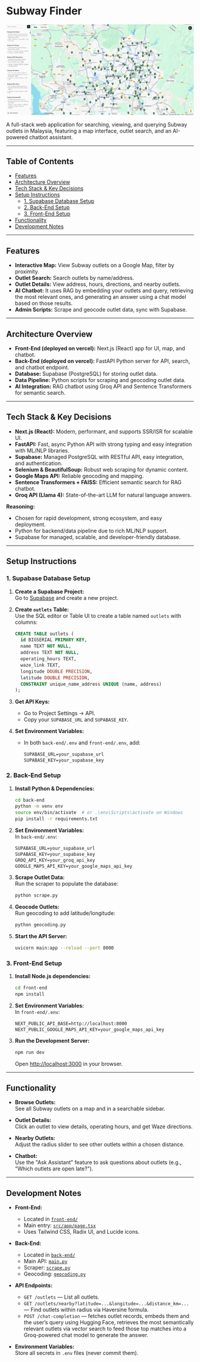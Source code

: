 # Subway Finder

![Subway Finder Banner](image.png)

A full-stack web application for searching, viewing, and querying Subway outlets in Malaysia, featuring a map interface, outlet search, and an AI-powered chatbot assistant.

---

## Table of Contents

- [Features](#features)
- [Architecture Overview](#architecture-overview)
- [Tech Stack & Key Decisions](#tech-stack--key-decisions)
- [Setup Instructions](#setup-instructions)
  - [1. Supabase Database Setup](#1-supabase-database-setup)
  - [2. Back-End Setup](#2-back-end-setup)
  - [3. Front-End Setup](#3-front-end-setup)
- [Functionality](#functionality)
- [Development Notes](#development-notes)

---

## Features

- **Interactive Map:** View Subway outlets on a Google Map, filter by proximity.
- **Outlet Search:** Search outlets by name/address.
- **Outlet Details:** View address, hours, directions, and nearby outlets.
- **AI Chatbot:** It uses RAG by embedding your outlets and query, retrieving the most relevant ones, and generating an answer using a chat model based on those results.
- **Admin Scripts:** Scrape and geocode outlet data, sync with Supabase.

---

## Architecture Overview

- **Front-End (deployed on vercel):** Next.js (React) app for UI, map, and chatbot.
- **Back-End (deployed on vercel):** FastAPI Python server for API, search, and chatbot endpoint.
- **Database:** Supabase (PostgreSQL) for storing outlet data.
- **Data Pipeline:** Python scripts for scraping and geocoding outlet data.
- **AI Integration:** RAG chatbot using Groq API and Sentence Transformers for semantic search.

---

## Tech Stack & Key Decisions

- **Next.js (React):** Modern, performant, and supports SSR/ISR for scalable UI.
- **FastAPI:** Fast, async Python API with strong typing and easy integration with ML/NLP libraries.
- **Supabase:** Managed PostgreSQL with RESTful API, easy integration, and authentication.
- **Selenium & BeautifulSoup:** Robust web scraping for dynamic content.
- **Google Maps API:** Reliable geocoding and mapping.
- **Sentence Transformers + FAISS:** Efficient semantic search for RAG chatbot.
- **Groq API (Llama 4):** State-of-the-art LLM for natural language answers.

**Reasoning:**

- Chosen for rapid development, strong ecosystem, and easy deployment.
- Python for backend/data pipeline due to rich ML/NLP support.
- Supabase for managed, scalable, and developer-friendly database.

---

## Setup Instructions

### 1. Supabase Database Setup

1. **Create a Supabase Project:**  
   Go to [Supabase](https://supabase.com/) and create a new project.

2. **Create `outlets` Table:**  
   Use the SQL editor or Table UI to create a table named `outlets` with columns:

   ```sql
   CREATE TABLE outlets (
     id BIGSERIAL PRIMARY KEY,
     name TEXT NOT NULL,
     address TEXT NOT NULL,
     operating_hours TEXT,
     waze_link TEXT,
     longitude DOUBLE PRECISION,
     latitude DOUBLE PRECISION,
     CONSTRAINT unique_name_address UNIQUE (name, address)
   );
   ```

3. **Get API Keys:**

   - Go to Project Settings → API.
   - Copy your `SUPABASE_URL` and `SUPABASE_KEY`.

4. **Set Environment Variables:**
   - In both `back-end/.env` and `front-end/.env`, add:
     ```
     SUPABASE_URL=your_supabase_url
     SUPABASE_KEY=your_supabase_key
     ```

### 2. Back-End Setup

1. **Install Python & Dependencies:**

   ```sh
   cd back-end
   python -m venv env
   source env/bin/activate  # or .\env\Scripts\activate on Windows
   pip install -r requirements.txt
   ```

2. **Set Environment Variables:**  
   In `back-end/.env`:

   ```
   SUPABASE_URL=your_supabase_url
   SUPABASE_KEY=your_supabase_key
   GROQ_API_KEY=your_groq_api_key
   GOOGLE_MAPS_API_KEY=your_google_maps_api_key
   ```

3. **Scrape Outlet Data:**  
   Run the scraper to populate the database:

   ```sh
   python scrape.py
   ```

4. **Geocode Outlets:**  
   Run geocoding to add latitude/longitude:

   ```sh
   python geocoding.py
   ```

5. **Start the API Server:**
   ```sh
   uvicorn main:app --reload --port 8000
   ```

### 3. Front-End Setup

1. **Install Node.js dependencies:**

   ```sh
   cd front-end
   npm install
   ```

2. **Set Environment Variables:**  
   In `front-end/.env`:

   ```
   NEXT_PUBLIC_API_BASE=http://localhost:8000
   NEXT_PUBLIC_GOOGLE_MAPS_API_KEY=your_google_maps_api_key
   ```

3. **Run the Development Server:**
   ```sh
   npm run dev
   ```
   Open [http://localhost:3000](http://localhost:3000) in your browser.

---

## Functionality

- **Browse Outlets:**  
  See all Subway outlets on a map and in a searchable sidebar.

- **Outlet Details:**  
  Click an outlet to view details, operating hours, and get Waze directions.

- **Nearby Outlets:**  
  Adjust the radius slider to see other outlets within a chosen distance.

- **Chatbot:**  
  Use the "Ask Assistant" feature to ask questions about outlets (e.g., "Which outlets are open late?").

---

## Development Notes

- **Front-End:**

  - Located in [`front-end/`](front-end)
  - Main entry: [`src/app/page.tsx`](front-end/src/app/page.tsx)
  - Uses Tailwind CSS, Radix UI, and Lucide icons.

- **Back-End:**

  - Located in [`back-end/`](back-end)
  - Main API: [`main.py`](back-end/main.py)
  - Scraper: [`scrape.py`](back-end/scrape.py)
  - Geocoding: [`geocoding.py`](back-end/geocoding.py)

- **API Endpoints:**

  - `GET /outlets` — List all outlets.
  - `GET /outlets/nearby?latitude=...&longitude=...&distance_km=...` — Find outlets within radius via Haversine formula.
  - `POST /chat-completion` — fetches outlet records, embeds them and the user’s query using Hugging Face, retrieves the most semantically relevant outlets via vector search to feed those top matches into a Groq-powered chat model to generate the answer.

- **Environment Variables:**  
  Store all secrets in `.env` files (never commit them).
